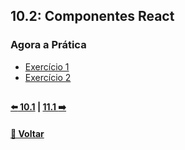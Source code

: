 ## 10.2: Componentes React

### Agora a Prática
- [Exercício 1](https://github.com/nnnnadia/trybe-exercicios/commit/331dbdf5114bb6be6e47ecc9f00fc5d4a1f3da8f)
- [Exercício 2](https://github.com/nnnnadia/trybe-exercicios/commit/70bd858c6adc0d727160a77f05ab19944414d6ea)

## 

#### [:arrow_left: 10.1](../../dia10-1/X-agora-a-pratica/exercicios.md) | [11.1 :arrow_right:](../../../bloco11-componentes-estavo-eventos-formularios-react/dia11-1/x-agora-a-pratica/exercicios.md)

#### [🚀 Voltar](https://github.com/nnnnadia/trybe-exercicios#bloco-10-introdu%C3%A7%C3%A3o-%C3%A0-react)
